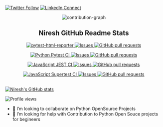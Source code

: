 

[![Twitter Follow](https://img.shields.io/badge/dynamic/json.svg?color=14171A&labelColor=37474f&logo=twitter&logoColor=4fc3f7&label=&query=%24[0].followers_count&url=https%3A%2F%2Fcdn.syndication.twimg.com%2Fwidgets%2Ffollowbutton%2Finfo.json%3Fscreen_names%3Dnireshs&suffix=%20Followers)](https://twitter.com/niresh_2010)
[![LinkedIn Connect](https://img.shields.io/badge/%20-Connect-black?color=14171A&labelColor=212121&logo=linkedin&logoColor=ffffff)](https://www.linkedin.com/in/nireshshanmugam/)

<p align="center">
<img src="https://activity-graph.herokuapp.com/graph?username=nireshs&theme=rogue&hide_border=true&area=true&custom_title=Contribution%20Chart" alt="contribution-graph">
</p>

<p align="center">
 <h2 align="center"> Niresh GitHub Readme Stats</h2>

</p>
  <p align="center">
    <a href="https://github.com/nireshs/pytest-html-reporter/actions/workflows/lint.yml">
      <img alt="pytest-html-reporter" src="https://github.com/nireshs/pytest-html-reporter/actions/workflows/lint.yml/badge.svg" />
    </a>
    <a href="https://github.com/prashanth-sams/pytest-html-reporter/issues?q=involves%3Anireshs">
      <img alt="Issues" src="https://img.shields.io/github/issues/prashanth-sams/pytest-html-reporter/issues?q=involves%3Anireshs?color=0088ff" />
    </a>
    <a href="https://github.com/nireshs/pytest-html-reporter/pulls?q=involves%3Anireshs">
      <img alt="GitHub pull requests" src="https://img.shields.io/github/issues-pr/nireshs/pytest-html-reporter/pulls?q=involves%3Anireshs?color=0088ff" />
    </a>
  </p>
  <p align="center">
    <a href="https://github.com/nireshs/myprojects2022/actions/workflows/python-app.yml">
      <img alt="Python Pytest CI" src="https://github.com/nireshs/myprojects2022/actions/workflows/python-app.yml/badge.svg?branch=webapi_python" />
    </a>
    <a href="https://github.com/nireshs/myprojects2022/issues">
      <img alt="Issues" src="https://img.shields.io/github/issues/nireshs/myprojects2022?color=0088ff" />
    </a>
    <a href="https://github.com/nireshs/myprojects2022/pulls">
      <img alt="GitHub pull requests" src="https://img.shields.io/github/issues-pr/nireshs/myprojects2022?color=0088ff" />
    </a>
</p>
  <p align="center">
    <a href="https://github.com/nireshs/myprojects2022/actions/workflows/webapi_jsjest.yml">
      <img alt="JavaScript JEST CI" src="https://github.com/nireshs/myprojects2022/actions/workflows/webapi_jsjest.yml/badge.svg?branch=webapi_jsjest" />
    </a>
    <a href="https://github.com/nireshs/myprojects2022/issues">
      <img alt="Issues" src="https://img.shields.io/github/issues/nireshs/myprojects2022?color=0088ff" />
    </a>
    <a href="https://github.com/nireshs/myprojects2022/pulls">
      <img alt="GitHub pull requests" src="https://img.shields.io/github/issues-pr/nireshs/myprojects2022?color=0088ff" />
    </a>
</p>
  <p align="center">
    <a href="https://github.com/nireshs/myprojects2022/actions/workflows/webapi_jssupertest.yml">
      <img alt="JavaScript Supertest CI" src="https://github.com/nireshs/myprojects2022/actions/workflows/webapi_jssupertest.yml/badge.svg?branch=webapi_jssupertest" />
    </a>
    <a href="https://github.com/nireshs/myprojects2022/issues">
      <img alt="Issues" src="https://img.shields.io/github/issues/nireshs/myprojects2022?color=0088ff" />
    </a>
    <a href="https://github.com/nireshs/myprojects2022/pulls">
      <img alt="GitHub pull requests" src="https://img.shields.io/github/issues-pr/nireshs/myprojects2022?color=0088ff" />
    </a>
    <br />
    <br />
  </p>

<!--
**nireshs/nireshs** is a ✨ _special_ ✨ repository because its `README.md` (this file) appears on your GitHub profile.

Here are some ideas to get you started:

- 🔭 I’m currently working on ...
- 🌱 I’m currently learning ...
- 👯 I’m looking to collaborate on ...
- 🤔 I’m looking for help with ...
- 💬 Ask me about ...
- 📫 How to reach me: ...
- 😄 Pronouns: ...
- ⚡ Fun fact: ...
-->

[![Niresh's GitHub stats](https://github-readme-stats.vercel.app/api?username=nireshs&show_owner=true&count_private=true&show_icons=true&theme=prussian)](https://github.com/nireshs)

![Profile views](https://komarev.com/ghpvc/?username=nireshs&style=for-the-badge)


- 👯 I’m looking to collaborate on Python OpenSource Projects
- 🤔 I’m looking for help with Contribution to Python Open Souce projects for begineers

